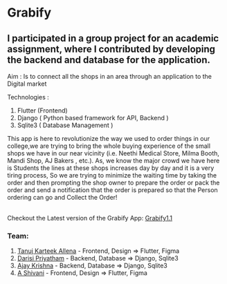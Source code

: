 # Grabify
## I participated in a group project for an academic assignment, where I contributed by developing the backend and database for the application.

Aim : Is to connect all the shops in an area through an application to the Digital market <br>

Technologies : <br>
1. Flutter (Frontend) <br>
2. Django ( Python based framework for API, Backend ) <br>
3. Sqlite3 ( Database Management ) <br>

This app is here to revolutionize the way we used to order things in our college,we are trying to bring the whole buying experience of the small shops we have in our near vicinity (i.e. Neethi Medical Store, Milma Booth, Mandi Shop, AJ Bakers , etc.). As, we know the major crowd we have here is Students the lines at these shops increases day by day and it is a very tiring process, So we are trying to minimize the waiting time by taking the order and then prompting the shop owner to prepare the order or pack the order and send a notification that the order is prepared so that the Person ordering can go and Collect the Order!<br><br>

Checkout the Latest version of the Grabify App: [Grabify1.1](https://github.com/DPRIYATHAM/Grabify/tree/Grabify1.1)

### Team:
1. [Tanuj Karteek Allena](https://github.com/Tanujkarteek) - Frontend, Design => Flutter, Figma
2. [Darisi Priyatham](https://github.com/DPRIYATHAM) - Backend, Database => Django, Sqlite3
3. [Ajay Krishna](https://github.com/ARTEMIS-AK) - Backend, Database => Django, Sqlite3
4. [A Shivani](https://github.com/Shivani505001) - Frontend, Design => Flutter, Figma
